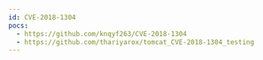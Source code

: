 ```yaml
---
id: CVE-2018-1304
pocs:
  - https://github.com/knqyf263/CVE-2018-1304
  - https://github.com/thariyarox/tomcat_CVE-2018-1304_testing
---
```

